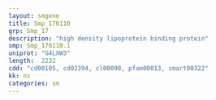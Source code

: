 ```yaml
---
layout: smgene
title: Smp_170110
grp: Smp_17
description: "high density lipoprotein binding protein"
smp: Smp_170110.1
uniprot: "G4LXW3"
length:  2232
cdd: "cd00105, cd02394, cl00098, pfam00013, smart00322"
kk: ns
categories: sm
---
```

